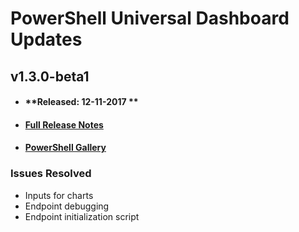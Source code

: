# PowerShell Universal Dashboard Updates

## v1.3.0-beta1

* #### **Released: 12-11-2017 **
* #### [**Full Release Notes**](/v130-beta1.md)
* #### [PowerShell Gallery ](https://www.powershellgallery.com/packages/UniversalDashboard/1.3.0-beta1)

### Issues Resolved

* Inputs for charts
* Endpoint debugging
* Endpoint initialization script



